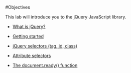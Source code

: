 #Objectives

This lab will introduce you to the jQuery JavaScript library.

- [What is jQuery?](#/01)

- [Getting started](#/02)

- [jQuery selectors (tag, id, class)](#/03)

- [Attribute selectors](#/04)

- [The document.ready() function](#/05)
